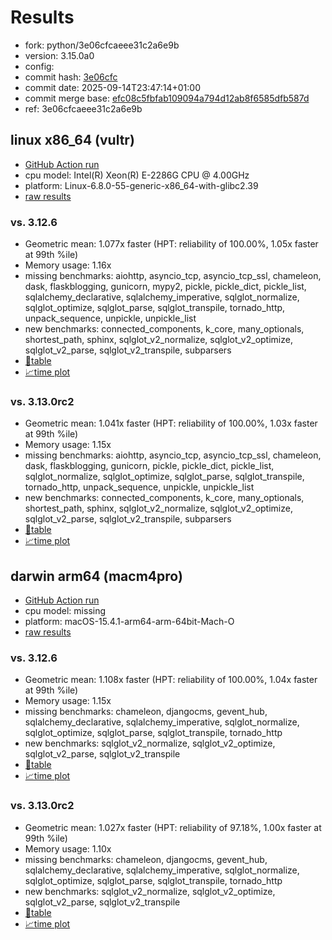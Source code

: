 # Results

- fork: python/3e06cfcaeee31c2a6e9b
- version: 3.15.0a0
- config: 
- commit hash: [3e06cfc](https://github.com/python/cpython/commit/3e06cfc)
- commit date: 2025-09-14T23:47:14+01:00
- commit merge base: [efc08c5fbfab109094a794d12ab8f6585dfb587d](https://github.com/python/cpython/commit/efc08c5fbfab109094a794d12ab8f6585dfb587d)
- ref: 3e06cfcaeee31c2a6e9b

## linux x86_64 (vultr)

- [GitHub Action run](https://github.com/facebookexperimental/free-threading-benchmarking/actions/runs/17718778145)
- cpu model: Intel(R) Xeon(R) E-2286G CPU @ 4.00GHz
- platform: Linux-6.8.0-55-generic-x86_64-with-glibc2.39
- [raw results](bm-20250914-vultr-x86_64-python-3e06cfcaeee31c2a6e9b-3.15.0a0-3e06cfc.json)

### vs. 3.12.6

- Geometric mean: 1.077x faster (HPT: reliability of 100.00%, 1.05x faster at 99th %ile)
- Memory usage: 1.16x
- missing benchmarks: aiohttp, asyncio_tcp, asyncio_tcp_ssl, chameleon, dask, flaskblogging, gunicorn, mypy2, pickle, pickle_dict, pickle_list, sqlalchemy_declarative, sqlalchemy_imperative, sqlglot_normalize, sqlglot_optimize, sqlglot_parse, sqlglot_transpile, tornado_http, unpack_sequence, unpickle, unpickle_list
- new benchmarks: connected_components, k_core, many_optionals, shortest_path, sphinx, sqlglot_v2_normalize, sqlglot_v2_optimize, sqlglot_v2_parse, sqlglot_v2_transpile, subparsers
- [📄table](bm-20250914-vultr-x86_64-python-3e06cfcaeee31c2a6e9b-3.15.0a0-3e06cfc-vs-3.12.6.md)
- [📈time plot](bm-20250914-vultr-x86_64-python-3e06cfcaeee31c2a6e9b-3.15.0a0-3e06cfc-vs-3.12.6.svg)

### vs. 3.13.0rc2

- Geometric mean: 1.041x faster (HPT: reliability of 100.00%, 1.03x faster at 99th %ile)
- Memory usage: 1.15x
- missing benchmarks: aiohttp, asyncio_tcp, asyncio_tcp_ssl, chameleon, dask, flaskblogging, gunicorn, pickle, pickle_dict, pickle_list, sqlglot_normalize, sqlglot_optimize, sqlglot_parse, sqlglot_transpile, tornado_http, unpack_sequence, unpickle, unpickle_list
- new benchmarks: connected_components, k_core, many_optionals, shortest_path, sphinx, sqlglot_v2_normalize, sqlglot_v2_optimize, sqlglot_v2_parse, sqlglot_v2_transpile, subparsers
- [📄table](bm-20250914-vultr-x86_64-python-3e06cfcaeee31c2a6e9b-3.15.0a0-3e06cfc-vs-3.13.0rc2.md)
- [📈time plot](bm-20250914-vultr-x86_64-python-3e06cfcaeee31c2a6e9b-3.15.0a0-3e06cfc-vs-3.13.0rc2.svg)

## darwin arm64 (macm4pro)

- [GitHub Action run](https://github.com/facebookexperimental/free-threading-benchmarking/actions/runs/17718778145)
- cpu model: missing
- platform: macOS-15.4.1-arm64-arm-64bit-Mach-O
- [raw results](bm-20250914-macm4pro-arm64-python-3e06cfcaeee31c2a6e9b-3.15.0a0-3e06cfc.json)

### vs. 3.12.6

- Geometric mean: 1.108x faster (HPT: reliability of 100.00%, 1.04x faster at 99th %ile)
- Memory usage: 1.15x
- missing benchmarks: chameleon, djangocms, gevent_hub, sqlalchemy_declarative, sqlalchemy_imperative, sqlglot_normalize, sqlglot_optimize, sqlglot_parse, sqlglot_transpile, tornado_http
- new benchmarks: sqlglot_v2_normalize, sqlglot_v2_optimize, sqlglot_v2_parse, sqlglot_v2_transpile
- [📄table](bm-20250914-macm4pro-arm64-python-3e06cfcaeee31c2a6e9b-3.15.0a0-3e06cfc-vs-3.12.6.md)
- [📈time plot](bm-20250914-macm4pro-arm64-python-3e06cfcaeee31c2a6e9b-3.15.0a0-3e06cfc-vs-3.12.6.svg)

### vs. 3.13.0rc2

- Geometric mean: 1.027x faster (HPT: reliability of 97.18%, 1.00x faster at 99th %ile)
- Memory usage: 1.10x
- missing benchmarks: chameleon, djangocms, gevent_hub, sqlalchemy_declarative, sqlalchemy_imperative, sqlglot_normalize, sqlglot_optimize, sqlglot_parse, sqlglot_transpile, tornado_http
- new benchmarks: sqlglot_v2_normalize, sqlglot_v2_optimize, sqlglot_v2_parse, sqlglot_v2_transpile
- [📄table](bm-20250914-macm4pro-arm64-python-3e06cfcaeee31c2a6e9b-3.15.0a0-3e06cfc-vs-3.13.0rc2.md)
- [📈time plot](bm-20250914-macm4pro-arm64-python-3e06cfcaeee31c2a6e9b-3.15.0a0-3e06cfc-vs-3.13.0rc2.svg)


